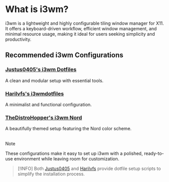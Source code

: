 # What is i3wm?

i3wm is a lightweight and highly configurable tiling window manager for X11. It offers a keyboard-driven workflow, efficient window management, and minimal resource usage, making it ideal for users seeking simplicity and productivity.

## Recommended i3wm Configurations

### [Justus0405's i3wm Dotfiles](https://github.com/justus0405/i3wm-dotfiles)

A clean and modular setup with essential tools.

### [Harilvfs's i3wmdotfiles](https://github.com/harilvfs/i3wmdotfiles)

A minimalist and functional configuration.

### [TheDistroHopper's i3wm Nord](https://github.com/TheDistroHopper/i3wm-nord)

A beautifully themed setup featuring the Nord color scheme.
<br><br>

> [!NOTE]
> These configurations make it easy to set up i3wm with a polished, ready-to-use environment while leaving room for customization.

> [!INFO]
> Both [Justus0405](https://github.com/justus0405/i3wm-dotfiles)
> and [Harilvfs](https://github.com/harilvfs/i3wmdotfiles)
> provide dotfile setup scripts to simplify the installation process.
